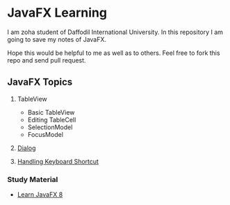 # JavaFX Learning

I am zoha student of Daffodil International University. In this repository I am going to save my notes of JavaFX.

Hope this would be helpful to me as well as to others. Feel free to fork this repo and send pull request.

## JavaFX Topics

1. TableView
    * Basic TableView
    * Editing TableCell
    * SelectionModel
    * FocusModel
1. [Dialog](http://code.makery.ch/blog/javafx-dialogs-official/)

1. [Handling Keyboard Shortcut](https://medium.com/@zoha131/handling-keyboard-shortcuts-in-javafx-2972ba950a48)


### Study Material
* [Learn JavaFX 8](http://www.apress.com/us/book/9781484211434)
